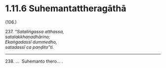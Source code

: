 

# 1.11.6 Suhemantattheragāthā




(106.)

237\. _“Sataliṅgassa atthassa,_  
_satalakkhaṇadhārino;_  
_Ekaṅgadassī dummedho,_  
_satadassī ca paṇḍito”ti._  


---

238\. …  Suhemanto thero… .





